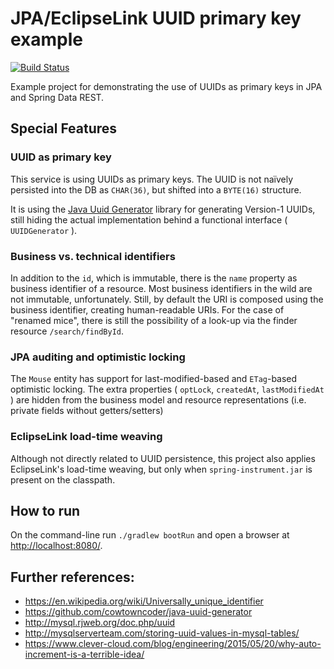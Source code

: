 # JPA/EclipseLink UUID primary key example

[![Build Status](https://travis-ci.org/otrosien/uuid-jpa-rest-example.svg)](https://travis-ci.org/otrosien/uuid-jpa-rest-example)

Example project for demonstrating the use of UUIDs as primary keys in JPA and Spring Data REST.

## Special Features

### UUID as primary key

This service is using UUIDs as primary keys. The UUID is not naïvely persisted into the
DB as `CHAR(36)`, but shifted into a `BYTE(16)` structure.

It is using the [Java Uuid Generator](https://github.com/cowtowncoder/java-uuid-generator)
library for generating Version-1 UUIDs, still hiding the actual implementation behind a
functional interface ( `UUIDGenerator` ).

### Business vs. technical identifiers

In addition to the `id`, which is immutable, there is the `name` property as business identifier of a resource.
Most business identifiers in the wild are not immutable, unfortunately.
Still, by default the URI is composed using the business identifier, creating human-readable URIs.
For the case of "renamed mice", there is still the possibility of a look-up via the finder resource
`/search/findById`.

### JPA auditing and optimistic locking

The `Mouse` entity has support for last-modified-based and `ETag`-based optimistic locking.
The extra properties ( `optLock`, `createdAt`, `lastModifiedAt` ) are hidden from the business model
and resource representations (i.e. private fields without getters/setters)

### EclipseLink load-time weaving

Although not directly related to UUID persistence, this project also applies EclipseLink's load-time
weaving, but only when `spring-instrument.jar` is present on the classpath.

## How to run

On the command-line run `./gradlew bootRun` and open a browser at [http://localhost:8080/](http://localhost:8080/).

## Further references:

* https://en.wikipedia.org/wiki/Universally_unique_identifier
* https://github.com/cowtowncoder/java-uuid-generator
* http://mysql.rjweb.org/doc.php/uuid
* http://mysqlserverteam.com/storing-uuid-values-in-mysql-tables/
* https://www.clever-cloud.com/blog/engineering/2015/05/20/why-auto-increment-is-a-terrible-idea/
